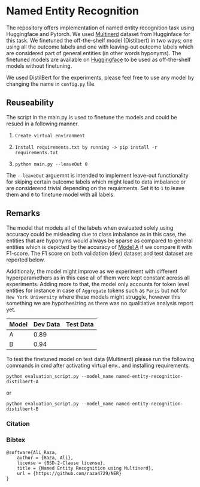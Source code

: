 # Named Entity Recognition

The repository offers implementation of named entity recognition task using Huggingface and Pytorch. We used [Multinerd](https://huggingface.co/datasets/Babelscape/multinerd?row=0) dataset from Hugginface for this task. We finetuned the off-the-shelf model (Distilbert) in two ways; one using all the outcome labels and one with leaving-out outcome labels which are considered part of general entities (in other words hyponyms).  The finetuned models are available on [Huggingface](https://huggingface.co/imrazaa) to be used as off-the-shelf models without finetuning. 

We used DistilBert for the experiments, please feel free to use any model by changing the name in `config.py` file. 
## Reuseability

The script in the main.py is used to finetune the models and could be resued in a following manner. 

1. ```Create virtual environment```

2. ```Install requirements.txt by running -> pip install -r requirements.txt```

3. ```python main.py --leaveOut 0```

The `--leaveOut` arguemnt is intended to implement leave-out functionality for skiping certain outcome labels which might lead to data imbalance or are considerend trivial depending on the requirments. Set it to `1` to leave them and `0` to finetune model with all labels.

## Remarks 

The model that models all of the labels when evaluated solely using accuracy could be misleading due to class imbalance as in this case, the entities that are hyponyms would always be sparse as compared to general entities which is depicted by the accuracy of [Model A](https://huggingface.co/imrazaa/named-entity-recognition-distilbert-A) if we compare it with F1-score. The F1 score on both validation (dev) dataset and test dataset are reported below. 

Additionaly, the model might improve as we experiment with different hyperparamethers as in this case all of them were kept constant across all experiments. Adding more to that, the model only accounts for token level entities for instance in case of `Aggregate` tokens such as `Paris` but not for `New York University` where these models might struggle, however this something we are hypothesizing as there was no qualitiative analysis report yet.

| Model | Dev Data | Test Data |
| ----- | -------- | --------- |
| A     |  0.89    |           |
| B     |  0.94    |           |


To test the finetuned model on test data (Multinerd) please run the following commands in cmd after activating virtual env.. and installing requirements. 

```python evaluation_script.py --model_name named-entity-recognition-distilbert-A```

or

```python evaluation_script.py --model_name named-entity-recognition-distilbert-B```


### Citation 
### Bibtex
```
@software{Ali_Raza,
    author = {Raza, Ali},
    license = {BSD-2-Clause license},
    title = {Named Entity Recognition using Multinerd},
    url = {https://github.com/raza4729/NER}
}
```